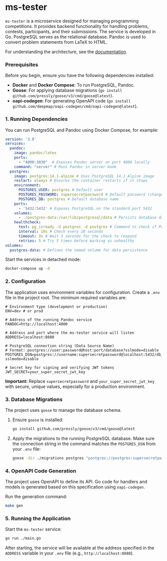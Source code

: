 # ms-tester

`ms-tester` is a microservice designed for managing programming competitions. It provides backend functionality for handling problems, contests, participants, and their submissions. The service is developed in Go. PostgreSQL serves as the relational database. Pandoc is used to convert problem statements from LaTeX to HTML.

For understanding the architecture, see the [documentation](https://github.com/Vyacheslav1557/docs).

### Prerequisites

Before you begin, ensure you have the following dependencies installed:

* **Docker** and **Docker Compose**: To run PostgreSQL, Pandoc.
* **Goose**: For applying database migrations (`go install github.com/pressly/goose/v3/cmd/goose@latest`).
* **oapi-codegen**: For generating OpenAPI code (`go install github.com/deepmap/oapi-codegen/cmd/oapi-codegen@latest`).

### 1. Running Dependencies

You can run PostgreSQL and Pandoc using Docker Compose, for example:

```yaml
version: '3.8'
services:
  pandoc:
    image: pandoc/latex
    ports:
      - "4000:3030"  # Exposes Pandoc server on port 4000 locally
    command: "server" # Runs Pandoc in server mode
  postgres:
    image: postgres:14.1-alpine # Uses PostgreSQL 14.1 Alpine image
    restart: always # Ensures the container restarts if it stops
    environment:
      POSTGRES_USER: postgres # Default user
      POSTGRES_PASSWORD: supersecretpassword # Default password (change for production!)
      POSTGRES_DB: postgres # Default database name
    ports:
      - '5432:5432' # Exposes PostgreSQL on the standard port 5432
    volumes:
      - ./postgres-data:/var/lib/postgresql/data # Persists database data locally
    healthcheck:
      test: pg_isready -U postgres -d postgres # Command to check if PostgreSQL is ready
      interval: 10s # Check every 10 seconds
      timeout: 3s # Wait 3 seconds for the check to respond
      retries: 5 # Try 5 times before marking as unhealthy
volumes:
  postgres-data: # Defines the named volume for data persistence
```

Start the services in detached mode:

```bash
docker-compose up -d
```

### 2. Configuration

The application uses environment variables for configuration. Create a `.env` file in the project root. The minimum required variables are:

```dotenv
# Environment type (development or production)
ENV=dev # or prod

# Address of the running Pandoc service
PANDOC=http://localhost:4000

# Address and port where the ms-tester service will listen
ADDRESS=localhost:8080

# PostgreSQL connection string (Data Source Name)
# Format: postgres://user:password@host:port/database?sslmode=disable
POSTGRES_DSN=postgres://username:supersecretpassword@localhost:5432/db_name?sslmode=disable

# Secret key for signing and verifying JWT tokens
JWT_SECRET=your_super_secret_jwt_key
```

**Important:** Replace `supersecretpassword` and `your_super_secret_jwt_key` with secure, unique values, especially for a production environment.

### 3. Database Migrations

The project uses `goose` to manage the database schema.

1.  Ensure `goose` is installed:
    ```bash
    go install github.com/pressly/goose/v3/cmd/goose@latest
    ```
2.  Apply the migrations to the running PostgreSQL database. Make sure the connection string in the command matches the `POSTGRES_DSN` from your `.env` file:
    ```bash
    goose -dir ./migrations postgres "postgres://postgres:supersecretpassword@localhost:5432/postgres?sslmode=disable" up
    ```

### 4. OpenAPI Code Generation

The project uses OpenAPI to define its API. Go code for handlers and models is generated based on this specification using `oapi-codegen`.

Run the generation command:

```bash
make gen
```

### 5. Running the Application

Start the `ms-tester` service:

```bash
go run ./main.go
```

After starting, the service will be available at the address specified in the `ADDRESS` variable in your `.env` file (e.g., `http://localhost:8080`).